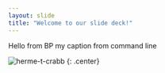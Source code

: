 ```yaml
---
layout: slide
title: "Welcome to our slide deck!"
---
```


Hello from BP
my caption from command line

![herme-t-crabb](https://octodex.github.com/images/securityknightocat.png)
{: .center}
